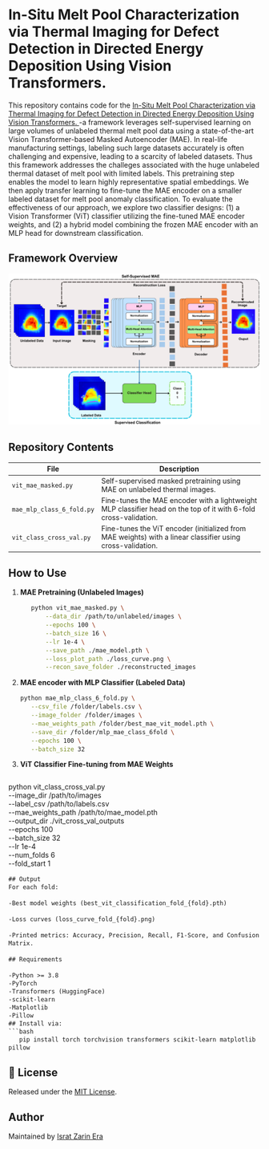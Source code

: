 # In-Situ Melt Pool Characterization via Thermal Imaging for Defect Detection in Directed Energy Deposition Using Vision Transformers. 

This repository contains code for the [In-Situ Melt Pool Characterization via Thermal Imaging for Defect Detection in Directed Energy Deposition Using Vision Transformers. 
](https://doi.org/10.1016/j.jmapro.2025.03.123)-a framework leverages self-supervised learning on large volumes of unlabeled thermal melt pool data using a state-of-the-art Vision Transformer-based Masked Autoencoder (MAE). In real-life manufacturing settings,
labeling such large datasets accurately is often challenging and expensive, leading to a scarcity of labeled datasets. Thus this framework addresses the challeges associated with the huge unlabeled thermal dataset of melt pool with limited labels. This pretraining step enables the model to learn highly representative spatial embeddings. We then apply transfer learning to fine-tune the MAE encoder on a smaller labeled dataset for melt pool anomaly classification. To evaluate the effectiveness of our approach, we explore two classifier designs: (1) a Vision Transformer (ViT) classifier utilizing the fine-tuned MAE encoder weights, and (2) a hybrid model combining the frozen MAE encoder with an MLP head for downstream classification.

##  Framework Overview
![The proposed framework](image/mae_encoder.png)

##  Repository Contents

| File | Description |
|------|-------------|
| `vit_mae_masked.py` | Self-supervised masked pretraining using MAE on unlabeled thermal images. |
| `mae_mlp_class_6_fold.py` | Fine-tunes the MAE encoder with a lightweight MLP classifier head on the top of it with 6-fold cross-validation.|
| `vit_class_cross_val.py ` | Fine-tunes the ViT encoder (initialized from MAE weights) with a linear classifier using cross-validation. |

##  How to Use

1. **MAE Pretraining (Unlabeled Images)**

   ```bash
      python vit_mae_masked.py \
          --data_dir /path/to/unlabeled/images \
          --epochs 100 \
          --batch_size 16 \
          --lr 1e-4 \
          --save_path ./mae_model.pth \
          --loss_plot_path ./loss_curve.png \
          --recon_save_folder ./reconstructed_images
   ```

2. **MAE encoder with MLP Classifier (Labeled Data)**

   ```bash
   python mae_mlp_class_6_fold.py \
      --csv_file /folder/labels.csv \
      --image_folder /folder/images \
      --mae_weights_path /folder/best_mae_vit_model.pth \
      --save_dir /folder/mlp_mae_class_6fold \
      --epochs 100 \
      --batch_size 32
   ```

3. **ViT Classifier Fine-tuning from MAE Weights**

   ```bash
  python vit_class_cross_val.py \
  --image_dir /path/to/images \
  --label_csv /path/to/labels.csv \
  --mae_weights_path /path/to/mae_model.pth \
  --output_dir ./vit_cross_val_outputs \
  --epochs 100 \
  --batch_size 32 \
  --lr 1e-4 \
  --num_folds 6 \
  --fold_start 1


   ```
## Output 
For each fold:

-Best model weights (best_vit_classification_fold_{fold}.pth)

-Loss curves (loss_curve_fold_{fold}.png)

-Printed metrics: Accuracy, Precision, Recall, F1-Score, and Confusion Matrix.

## Requirements

-Python >= 3.8
-PyTorch
-Transformers (HuggingFace)
-scikit-learn
-Matplotlib
-Pillow
## Install via:
 ```bash
      pip install torch torchvision transformers scikit-learn matplotlib pillow
   ```


## 📄 License

Released under the [MIT License](LICENSE).

##  Author

Maintained by [Israt Zarin Era](https://github.com/IE0005)
